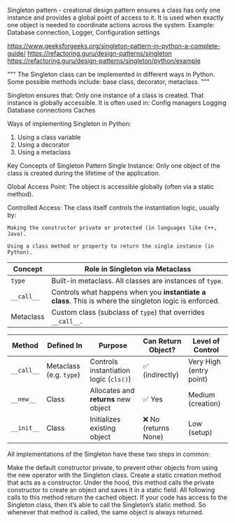 Singleton pattern - creational design pattern ensures a class has only one instance and provides a global point of access to it.
It is used when exactly one object is needed to coordinate actions across the system.
Example: Database connection, Logger, Configuration settings

https://www.geeksforgeeks.org/singleton-pattern-in-python-a-complete-guide/
https://refactoring.guru/design-patterns/singleton
https://refactoring.guru/design-patterns/singleton/python/example

"""
    The Singleton class can be implemented in different ways in Python. Some
    possible methods include: base class, decorator, metaclass.
"""

Singleton ensures that:
Only one instance of a class is created.
That instance is globally accessible.
It is often used in:
    Config managers
    Logging
    Database connections
    Caches

Ways of implementing Singleton in Python:
1. Using a class variable
2. Using a decorator
3. Using a metaclass


Key Concepts of Singleton Pattern
Single Instance: Only one object of the class is created during the lifetime of the application.

Global Access Point: The object is accessible globally (often via a static method).

Controlled Access: The class itself controls the instantiation logic, usually by:

    Making the constructor private or protected (in languages like C++, Java).

    Using a class method or property to return the single instance (in Python).


| Concept    | Role in Singleton via Metaclass                                                                        |
| ---------- | ------------------------------------------------------------------------------------------------------ |
| `type`     | Built-in metaclass. All classes are instances of `type`.                                               |
| `__call__` | Controls what happens when you **instantiate a class**. This is where the singleton logic is enforced. |
| Metaclass  | Custom class (subclass of `type`) that overrides `__call__`.                                           |


| Method     | Defined In              | Purpose                                | Can Return Object?  | Level of Control        |
| ---------- | ----------------------- | -------------------------------------- | ------------------- | ----------------------- |
| `__call__` | Metaclass (e.g. `type`) | Controls instantiation logic (`cls()`) | ✅ (indirectly)      | Very High (entry point) |
| `__new__`  | Class                   | Allocates and **returns** new object   | ✅ Yes               | Medium (creation)       |
| `__init__` | Class                   | Initializes existing object            | ❌ No (returns None) | Low (setup)             |


All implementations of the Singleton have these two steps in common:

Make the default constructor private, to prevent other objects from using the new operator with the Singleton class.
Create a static creation method that acts as a constructor. Under the hood, this method calls the private constructor to create an object and saves it in a static field. All following calls to this method return the cached object.
If your code has access to the Singleton class, then it’s able to call the Singleton’s static method. So whenever that method is called, the same object is always returned.